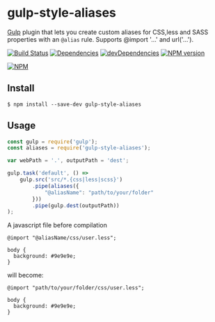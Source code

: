 # gulp-style-aliases

[Gulp](http://gulpjs.com/) plugin that lets you create custom aliases for CSS,less and SASS properties with an `@alias` rule.
Supports @import '...' and url('...').

[![Build Status](https://travis-ci.org/shonny-ua/gulp-rev-collector.svg)](https://travis-ci.org/robinck/gulp-style-aliases)
[![Dependencies](https://david-dm.org/robinck/gulp-style-aliases.svg)](https://david-dm.org/robinck/gulp-style-aliases)
[![devDependencies](https://david-dm.org/robinck/gulp-style-aliases/dev-status.svg)](https://david-dm.org/robinck/gulp-style-aliases#info=devDependencies&view=table)
[![NPM version](https://badge.fury.io/js/gulp-style-aliases.svg)](http://badge.fury.io/js/gulp-style-aliases)

[![NPM](https://nodei.co/npm/gulp-style-aliases.png?downloads=true&downloadRank=true&stars=true)](https://nodei.co/npm/gulp-style-aliases/)

## Install

```
$ npm install --save-dev gulp-style-aliases
```

## Usage

```js
const gulp = require('gulp');
const aliases = require('gulp-style-aliases');

var webPath = '.', outputPath = 'dest';

gulp.task('default', () =>
	gulp.src('src/*.{css|less|scss}')
		.pipe(aliases({
		    "@aliasName": "path/to/your/folder"
		}))
		.pipe(gulp.dest(outputPath))
);
```

A javascript file before compilation
```less
@import "@aliasName/css/user.less";

body {
  background: #9e9e9e;
}
```

will become:
```less
@import "path/to/your/folder/css/user.less";

body {
  background: #9e9e9e;
}
```

